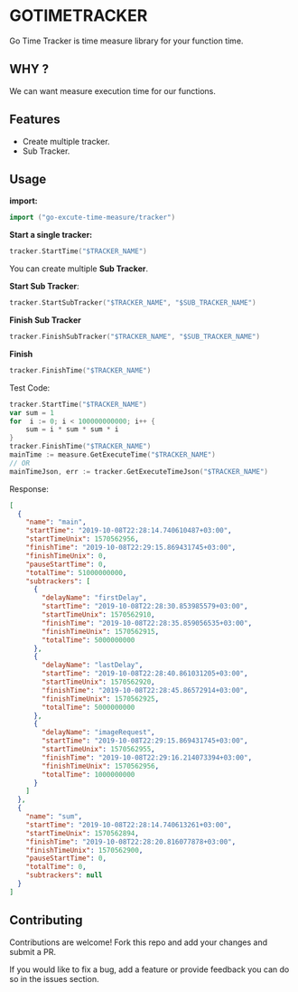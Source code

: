 
# GOTIMETRACKER

Go Time Tracker is time measure library for your function time.

**WHY ?**
-
We can want measure execution time for our functions.

**Features**
- 
* Create multiple tracker.
* Sub Tracker.

**Usage**
-

**import:**
```GO
import ("go-excute-time-measure/tracker")
```
**Start a single tracker:**
```GO
tracker.StartTime("$TRACKER_NAME")
```

You can create multiple **Sub Tracker**.

**Start Sub Tracker**:

```GO
tracker.StartSubTracker("$TRACKER_NAME", "$SUB_TRACKER_NAME")
```

**Finish Sub Tracker**

````GO
tracker.FinishSubTracker("$TRACKER_NAME", "$SUB_TRACKER_NAME")
````

**Finish**

```GO
tracker.FinishTime("$TRACKER_NAME")
```

Test Code:
```GO
tracker.StartTime("$TRACKER_NAME")
var sum = 1
for  i := 0; i < 100000000000; i++ {
	sum = i * sum * sum * i
}
tracker.FinishTime("$TRACKER_NAME")
mainTime := measure.GetExecuteTime("$TRACKER_NAME")
// OR
mainTimeJson, err := tracker.GetExecuteTimeJson("$TRACKER_NAME")
```

Response: 

```json
[
  {
    "name": "main",
    "startTime": "2019-10-08T22:28:14.740610487+03:00",
    "startTimeUnix": 1570562956,
    "finishTime": "2019-10-08T22:29:15.869431745+03:00",
    "finishTimeUnix": 0,
    "pauseStartTime": 0,
    "totalTime": 51000000000,
    "subtrackers": [
      {
        "delayName": "firstDelay",
        "startTime": "2019-10-08T22:28:30.853985579+03:00",
        "startTimeUnix": 1570562910,
        "finishTime": "2019-10-08T22:28:35.859056535+03:00",
        "finishTimeUnix": 1570562915,
        "totalTime": 5000000000
      },
      {
        "delayName": "lastDelay",
        "startTime": "2019-10-08T22:28:40.861031205+03:00",
        "startTimeUnix": 1570562920,
        "finishTime": "2019-10-08T22:28:45.86572914+03:00",
        "finishTimeUnix": 1570562925,
        "totalTime": 5000000000
      },
      {
        "delayName": "imageRequest",
        "startTime": "2019-10-08T22:29:15.869431745+03:00",
        "startTimeUnix": 1570562955,
        "finishTime": "2019-10-08T22:29:16.214073394+03:00",
        "finishTimeUnix": 1570562956,
        "totalTime": 1000000000
      }
    ]
  },
  {
    "name": "sum",
    "startTime": "2019-10-08T22:28:14.740613261+03:00",
    "startTimeUnix": 1570562894,
    "finishTime": "2019-10-08T22:28:20.816077878+03:00",
    "finishTimeUnix": 1570562900,
    "pauseStartTime": 0,
    "totalTime": 0,
    "subtrackers": null
  }
]
```

**Contributing**
-
Contributions are welcome! Fork this repo and add your changes and submit a PR.

If you would like to fix a bug, add a feature or provide feedback you can do so in the issues section.
